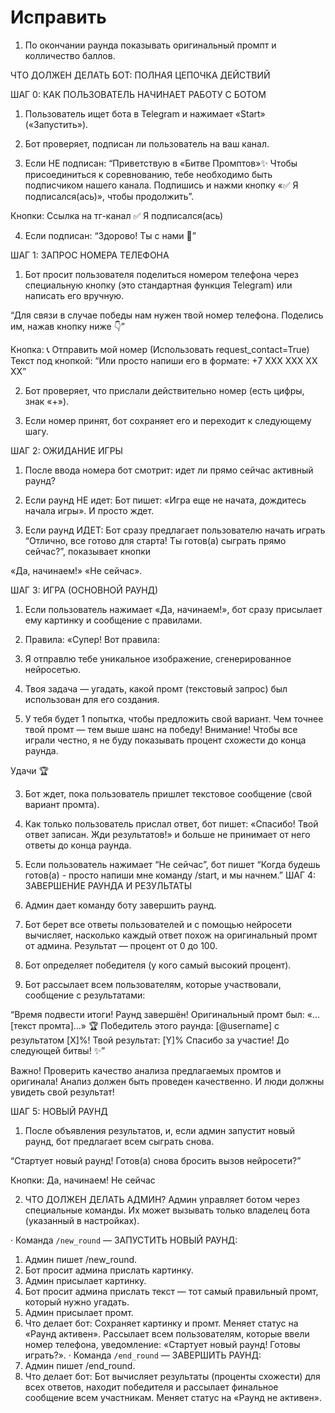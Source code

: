# Исправить
1. По окончании раунда показывать оригинальный промпт и колличество баллов.

ЧТО ДОЛЖЕН ДЕЛАТЬ БОТ: ПОЛНАЯ ЦЕПОЧКА ДЕЙСТВИЙ

ШАГ 0: КАК ПОЛЬЗОВАТЕЛЬ НАЧИНАЕТ РАБОТУ С БОТОМ

1. Пользователь ищет бота в Telegram и нажимает «Start» («Запустить»).

2. Бот проверяет, подписан ли пользователь на ваш канал.

3. Если НЕ подписан: “Приветствую в «Битве Промптов»✨ Чтобы присоединиться к соревнованию, тебе необходимо быть подписчиком нашего канала. Подпишись и нажми кнопку «✅ Я подписался(ась)», чтобы продолжить”. 

Кнопки: 
Ссылка на тг-канал
✅ Я подписался(ась)

4. Если подписан: “Здорово! Ты с нами 🚀”

ШАГ 1: ЗАПРОС НОМЕРА ТЕЛЕФОНА
1. Бот просит пользователя поделиться номером телефона через специальную кнопку (это стандартная функция Telegram) или написать его вручную.

“Для связи в случае победы нам нужен твой номер телефона. Поделись им, нажав кнопку ниже 👇” 

Кнопка: 📞 Отправить мой номер (Использовать request_contact=True) 
Текст под кнопкой: “Или просто напиши его в формате: +7 XXX XXX XX XX”

2. Бот проверяет, что прислали действительно номер (есть цифры, знак «+»).

3. Если номер принят, бот сохраняет его и переходит к следующему шагу.

ШАГ 2: ОЖИДАНИЕ ИГРЫ
1. После ввода номера бот смотрит: идет ли прямо сейчас активный раунд?

2. Если раунд НЕ идет: Бот пишет: «Игра еще не начата, дождитесь начала игры». И просто ждет.

3. Если раунд ИДЕТ: Бот сразу предлагает пользователю начать играть “Отлично, все готово для старта! Ты готов(а) сыграть прямо сейчас?”, показывает кнопки 

«Да, начинаем!» 
«Не сейчас».

ШАГ 3: ИГРА (ОСНОВНОЙ РАУНД)
1. Если пользователь нажимает «Да, начинаем!», бот сразу присылает ему картинку и сообщение с правилами.

2. Правила: «Супер! Вот правила:

1. Я отправлю тебе уникальное изображение, сгенерированное нейросетью.
2. Твоя задача — угадать, какой промт (текстовый запрос) был использован для его создания.
3. У тебя будет 1 попытка, чтобы предложить свой вариант. Чем точнее твой промт — тем выше шанс на победу! Внимание! Чтобы все играли честно, я не буду показывать процент схожести до конца раунда. 

Удачи 🏆 

3. Бот ждет, пока пользователь пришлет текстовое сообщение (свой вариант промта).

4. Как только пользователь прислал ответ, бот пишет: «Спасибо! Твой ответ записан. Жди результатов!» и больше не принимает от него ответы до конца раунда.

5. Если пользователь нажимает “Не сейчас”, бот пишет “Когда будешь готов(а) - просто напиши мне команду /start, и мы начнем.”
ШАГ 4: ЗАВЕРШЕНИЕ РАУНДА И РЕЗУЛЬТАТЫ
1. Админ дает команду боту завершить раунд.

2. Бот берет все ответы пользователей и с помощью нейросети вычисляет, насколько каждый ответ похож на оригинальный промт от админа. Результат — процент от 0 до 100.

3. Бот определяет победителя (у кого самый высокий процент).

4. Бот рассылает всем пользователям, которые участвовали, сообщение с результатами:

“Время подвести итоги! Раунд завершён! 
Оригинальный промт был: «...[текст промта]...» 
🏆 Победитель этого раунда: [@username] с результатом [X]%! 
Твой результат: [Y]% 
Спасибо за участие! До следующей битвы! ✨”

Важно! Проверить качество анализа предлагаемых промтов и оригинала! Анализ должен быть проведен качественно. И люди должны увидеть свой результат!
 
ШАГ 5: НОВЫЙ РАУНД
1. После объявления результатов, и, если админ запустит новый раунд, бот предлагает всем сыграть снова.

“Стартует новый раунд! Готов(а) снова бросить вызов нейросети?” 

Кнопки: 
Да, начинаем! 
Не сейчас

2. ЧТО ДОЛЖЕН ДЕЛАТЬ АДМИН? 
Админ управляет ботом через специальные команды. Их может вызывать только владелец бота (указанный в настройках).

· Команда `/new_round` — ЗАПУСТИТЬ НОВЫЙ РАУНД:
  1. Админ пишет /new_round.
  2. Бот просит админа прислать картинку.
  3. Админ присылает картинку.
  4. Бот просит админа прислать текст — тот самый правильный промт, который нужно угадать.
  5. Админ присылает промт.
  6. Что делает бот: Сохраняет картинку и промт. Меняет статус на «Раунд активен». Рассылает всем пользователям, которые ввели номер телефона, уведомление: «Стартует новый раунд! Готовы играть?».
· Команда `/end_round` — ЗАВЕРШИТЬ РАУНД:
  1. Админ пишет /end_round.
  2. Что делает бот: Бот вычисляет результаты (проценты схожести) для всех ответов, находит победителя и рассылает финальное сообщение всем участникам. Меняет статус на «Раунд не активен».


